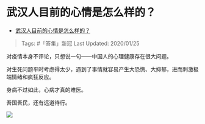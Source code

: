 # 武汉人目前的心情是怎么样的？

- [武汉人目前的心情是怎么样的？](https://www.zhihu.com/question/367563363/answer/984765809)  
  
>Tags: #「答集」新冠
>Last Updated: 2020/01/25

对疫情本身不评论，只想说一句——中国人的心理健康存在很大问题。

对生死问题平时考虑得太少，遇到了事情就容易产生大恐慌、大抑郁，进而刺激极端情绪和疯狂反应。

身病不过如此，心病才真的难医。

吾国吾民，还有远道待行。

![](https://pica.zhimg.com/80/v2-82ea20c7a45f42f81e38109a5e56c43a_1440w.jpg?source=c8b7c179)